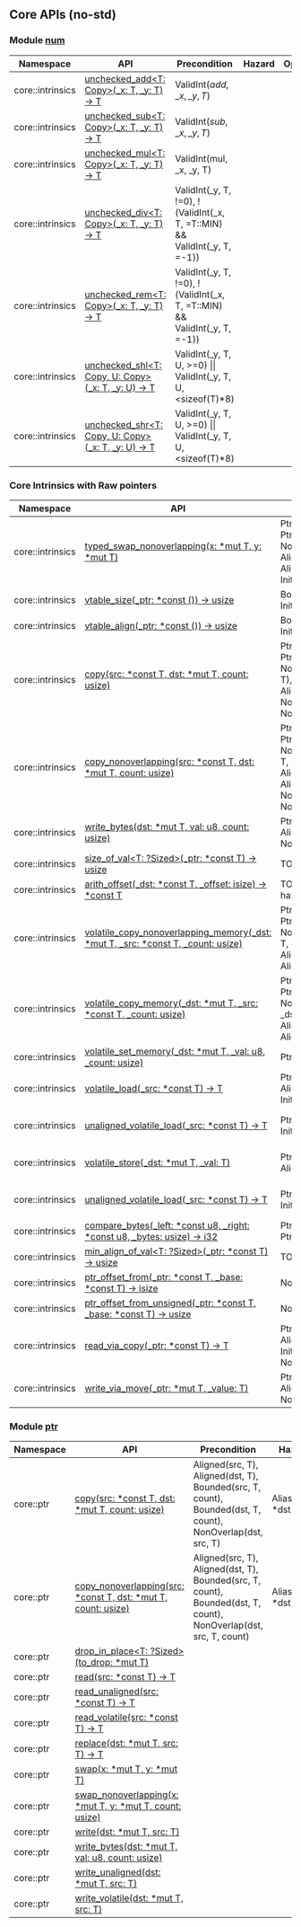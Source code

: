 ## Core APIs (no-std)

### Module [num](https://doc.rust-lang.org/nightly/core/num/index.html)
| Namespace | API | Precondition | Hazard | Option | Status |
|-----------|-----|--------------|--------|--------------|--------|
|core::intrinsics|[unchecked_add<T: Copy>(_x: T, _y: T) -> T](https://doc.rust-lang.org/nightly/core/intrinsics/fn.unchecked_add.html)| $\text{ValidInt}(add, \_x, \_y, T)$ ||||
|core::intrinsics|[unchecked_sub<T: Copy>(_x: T, _y: T) -> T](https://doc.rust-lang.org/nightly/core/intrinsics/fn.unchecked_sub.html)| $\text{ValidInt}(sub, \_x, \_y, T)$ ||||
|core::intrinsics|[unchecked_mul<T: Copy>(_x: T, _y: T) -> T](https://doc.rust-lang.org/nightly/core/intrinsics/fn.unchecked_mul.html)|ValidInt(mul, _x, _y, T)||||
|core::intrinsics|[unchecked_div<T: Copy>(_x: T, _y: T) -> T](https://doc.rust-lang.org/nightly/core/intrinsics/fn.unchecked_div.html)|ValidInt(_y, T, !=0), !(ValidInt(_x, T, =T::MIN) && ValidInt(_y, T, =-1))||||
|core::intrinsics|[unchecked_rem<T: Copy>(_x: T, _y: T) -> T](https://doc.rust-lang.org/nightly/core/intrinsics/fn.unchecked_rem.html)|ValidInt(_y, T, !=0), !(ValidInt(_x, T, =T::MIN) && ValidInt(_y, T, =-1))||||
|core::intrinsics|[unchecked_shl<T: Copy, U: Copy>(_x: T, _y: U) -> T](https://doc.rust-lang.org/nightly/core/intrinsics/fn.unchecked_shl.html)| ValidInt(_y, T, U, >=0) \|\| ValidInt(_y, T, U, <sizeof(T)*8)||||
|core::intrinsics|[unchecked_shr<T: Copy, U: Copy>(_x: T, _y: U) -> T](https://doc.rust-lang.org/nightly/core/intrinsics/fn.unchecked_shr.html)| ValidInt(_y, T, U, >=0) \|\| ValidInt(_y, T, U, <sizeof(T)*8)||||


### Core Intrinsics with Raw pointers
| Namespace | API | Precondition | Hazard | Option | Status |
|-----------|-----|-----|--------------|--------|--------------|
|core::intrinsics|[typed_swap_nonoverlapping<T>(x: *mut T, y: *mut T)](https://doc.rust-lang.org/nightly/core/intrinsics/fn.typed_swap_nonoverlapping.html)| PtrValid(x,T), PtrValid(y,T), NonOverlap(x, y, T), Aligned(x,T), Aligned(y,T), Init(x,T), Init(y,T),||||
|core::intrinsics|[vtable_size(_ptr: *const ()) -> usize](https://doc.rust-lang.org/nightly/core/intrinsics/fn.vtable_size.html)|Bounded(_ptr, vtable), Init(_ptr,vtable)||| To Be Confirmed|
|core::intrinsics|[vtable_align(_ptr: *const ()) -> usize](https://doc.rust-lang.org/nightly/core/intrinsics/fn.vtable_align.html)|Bounded(_ptr, vtable), Init(_ptr,vtable)||||
|core::intrinsics|[copy<T>(src: *const T, dst: *mut T, count: usize)](https://doc.rust-lang.org/nightly/core/intrinsics/fn.copy.html)|PtrValid(src,T,count), PtrValid(dst,T,count), NonOverlap(src, dst, T), Aligned(src,T), Aligned(dst,T), NonVolatile(src), NonVolatile(dst)| Alias(*src, *dst)  | $Copy\in Trait(T)$ |To Be Confirmed(NonVolatile)|
|core::intrinsics|[copy_nonoverlapping<T>(src: *const T, dst: *mut T, count: usize)](https://doc.rust-lang.org/nightly/core/intrinsics/fn.copy_nonoverlapping.html)|PtrValid(src,T,count), PtrValid(dst,T,count), NonOverlap(src, dst, T, count), Aligned(src,T), Aligned(dst,T), NonVolatile(src), NonVolatile(dst)| Alias(*src, *dst) | $Copy\in Trait(T)$ | To Be Confirmed(NonVolatile) |
|core::intrinsics|[write_bytes<T>(dst: *mut T, val: u8, count: usize)](https://doc.rust-lang.org/nightly/core/intrinsics/fn.write_bytes.html)|PtrValid(dst,T,count), Aligned(dst,T), NonVolatile(dst) ||| To Be Confirmed(NonVolatile) |
|core::intrinsics|[size_of_val<T: ?Sized>(_ptr: *const T) -> usize](https://doc.rust-lang.org/nightly/core/intrinsics/fn.size_of_val.html)|TO LABEL||||
|core::intrinsics|[arith_offset<T>(_dst: *const T, _offset: isize) -> *const T](https://doc.rust-lang.org/nightly/core/intrinsics/fn.arith_offset.html)|TO LABEL(need a hazard label?)|||To Be Confirmed|
|core::intrinsics|[volatile_copy_nonoverlapping_memory<T>(_dst: *mut T, _src: *const T, _count: usize)](https://doc.rust-lang.org/nightly/core/intrinsics/fn.volatile_copy_nonoverlapping_memory.html)|PtrValid(src,T), PtrValid(dst,T), NonOverlap(src, dst, T, count), Aligned(src,T), Aligned(dst,T),| Alias(*src, *dst)  | $Copy\in Trait(T)$ | To Be Confirmed |
|core::intrinsics|[volatile_copy_memory<T>(_dst: *mut T, _src: *const T, _count: usize)](https://doc.rust-lang.org/nightly/core/intrinsics/fn.volatile_copy_memory.html)|PtrValid(_src,T), PtrValid(_dst,T), NonOverlap(_src, _dst, T), Aligned(_src,T), Aligned(_dst,T),| Alias(*_src, *_dst)  | $Copy\in Trait(T)$ | To Be Confirmed |
|core::intrinsics|[volatile_set_memory<T>(_dst: *mut T, _val: u8, _count: usize)](https://doc.rust-lang.org/nightly/core/intrinsics/fn.volatile_set_memory.html)|PtrValid(_dst,T,_count)|||To Be Confirmed|
|core::intrinsics|[volatile_load<T>(_src: *const T) -> T](https://doc.rust-lang.org/nightly/core/intrinsics/fn.volatile_load.html)|PtrValid(_src,T), Aligned(_src,T), Init(_src, T) ||$Copy\in Trait(T)$ ||
|core::intrinsics|[unaligned_volatile_load<T>(_src: *const T) -> T](https://doc.rust-lang.org/nightly/core/intrinsics/fn.unaligned_volatile_load.html)|PtrValid(_src,T), Init(_src, T) ||$Copy\in Trait(T)$ ||
|core::intrinsics|[volatile_store<T>(_dst: *mut T, _val: T)](https://doc.rust-lang.org/nightly/core/intrinsics/fn.volatile_store.html)|PtrValid(_dst,T), Aligned(_dst,T) ||$Copy\in Trait(T)$ ||
|core::intrinsics|[unaligned_volatile_load<T>(_src: *const T) -> T](https://doc.rust-lang.org/nightly/core/intrinsics/fn.unaligned_volatile_load.html)|PtrValid(_dst,T), Init(_dst, T) ||$Copy\in Trait(T)$ ||
|core::intrinsics|[compare_bytes(_left: *const u8, _right: *const u8, _bytes: usize) -> i32](https://doc.rust-lang.org/nightly/core/intrinsics/fn.compare_bytes.html)|PtrValid(_left,T), PtrValid(_right,T)||||
|core::intrinsics|[min_align_of_val<T: ?Sized>(_ptr: *const T) -> usize](https://doc.rust-lang.org/nightly/core/intrinsics/fn.min_align_of_val.html)|TO LABEL||||
|core::intrinsics|[ptr_offset_from<T>(_ptr: *const T, _base: *const T) -> isize](https://doc.rust-lang.org/nightly/core/intrinsics/fn.ptr_offset_from.html)|NonZst(T), |||To Be Confirmed)|
|core::intrinsics|[ptr_offset_from_unsigned<T>(_ptr: *const T, _base: *const T) -> usize](https://doc.rust-lang.org/nightly/core/intrinsics/fn.ptr_offset_from_unsigned.html)|NonZst(T),|||To Be Confirmed|
|core::intrinsics|[read_via_copy<T>(_ptr: *const T) -> T](https://doc.rust-lang.org/nightly/core/intrinsics/fn.read_via_copy.html)|PtrValid(_ptr,T), Aligned(_ptr,T), Init(_ptr, T), NonVolatile(_ptr)||$Copy\in Trait(T)$|To Be Confirmed|
|core::intrinsics|[write_via_move<T>(_ptr: *mut T, _value: T)](https://doc.rust-lang.org/nightly/core/intrinsics/fn.write_via_move.html)|PtrValid(_ptr,T), Aligned(_ptr,T), NonVolatile(_ptr)|||To Be Confirmed|

### Module [ptr](https://doc.rust-lang.org/nightly/core/ptr/index.html)

| Namespace | API | Precondition | Hazard | Option | Status |
|-----------|-----|-----|--------------|--------|--------------|
| core::ptr | [copy<T>(src: *const T, dst: *mut T, count: usize)](https://doc.rust-lang.org/nightly/core/ptr/fn.copy.html) |Aligned(src, T), Aligned(dst, T), Bounded(src, T, count), Bounded(dst, T, count), NonOverlap(dst, src, T) | Alias(*src, *dst) | $Copy\in Trait(T)$ | |
| core::ptr | [copy_nonoverlapping<T>(src: *const T, dst: *mut T, count: usize)](https://doc.rust-lang.org/nightly/core/ptr/fn.copy_nonoverlapping.html)  | Aligned(src, T), Aligned(dst, T), Bounded(src, T, count), Bounded(dst, T, count), NonOverlap(dst, src, T, count)  | Alias(*src, *dst)  | $Copy\in Trait(T)$ |   |
| core::ptr | [drop_in_place<T: ?Sized>(to_drop: *mut T)](https://doc.rust-lang.org/nightly/core/ptr/fn.drop_in_place.html) |             |        |             |        |
| core::ptr | [read<T>(src: *const T) -> T](https://doc.rust-lang.org/nightly/core/ptr/fn.read.html) |        |        |             |        |
| core::ptr | [read_unaligned<T>(src: *const T) -> T](https://doc.rust-lang.org/nightly/core/ptr/fn.read_unaligned.html) |          |        |             |        |
| core::ptr | [read_volatile<T>(src: *const T) -> T](https://doc.rust-lang.org/nightly/core/ptr/fn.read_volatile.html) |              |        |             |        |
| core::ptr | [replace<T>(dst: *mut T, src: T) -> T](https://doc.rust-lang.org/nightly/core/ptr/fn.replace.html) |             |        |             |        |
| core::ptr | [swap<T>(x: *mut T, y: *mut T)](https://doc.rust-lang.org/nightly/core/ptr/fn.swap.html) |              |        |             |        |
| core::ptr | [swap_nonoverlapping<T>(x: *mut T, y: *mut T, count: usize)](https://doc.rust-lang.org/nightly/core/ptr/fn.swap_nonoverlapping.html) |  |              |        |             |        |
| core::ptr | [write<T>(dst: *mut T, src: T)](https://doc.rust-lang.org/nightly/core/ptr/fn.write.html) |            |        |             |        |
| core::ptr | [write_bytes<T>(dst: *mut T, val: u8, count: usize)](https://doc.rust-lang.org/nightly/core/ptr/fn.write_bytes.html) |            |        |             |        |
| core::ptr | [write_unaligned<T>(dst: *mut T, src: T)](https://doc.rust-lang.org/nightly/core/ptr/fn.write_unaligned.html) |             |        |             |        |
| core::ptr | [write_volatile<T>(dst: *mut T, src: T)](https://doc.rust-lang.org/nightly/core/ptr/fn.write_volatile.html) |              |        |             |        |
